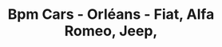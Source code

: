---
title: "Bpm Cars - Orléans - Fiat, Alfa Romeo, Jeep,"
url: /villemandeur/bpm-cars-orleans-fiat-alfa-romeo-jeep/
shop: voiture
---